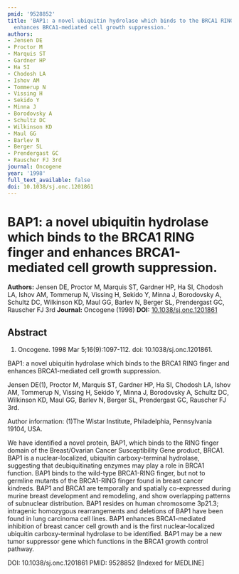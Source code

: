 ```yaml
---
pmid: '9528852'
title: 'BAP1: a novel ubiquitin hydrolase which binds to the BRCA1 RING finger and
  enhances BRCA1-mediated cell growth suppression.'
authors:
- Jensen DE
- Proctor M
- Marquis ST
- Gardner HP
- Ha SI
- Chodosh LA
- Ishov AM
- Tommerup N
- Vissing H
- Sekido Y
- Minna J
- Borodovsky A
- Schultz DC
- Wilkinson KD
- Maul GG
- Barlev N
- Berger SL
- Prendergast GC
- Rauscher FJ 3rd
journal: Oncogene
year: '1998'
full_text_available: false
doi: 10.1038/sj.onc.1201861
---
```


# BAP1: a novel ubiquitin hydrolase which binds to the BRCA1 RING finger and enhances BRCA1-mediated cell growth suppression.
**Authors:** Jensen DE, Proctor M, Marquis ST, Gardner HP, Ha SI, Chodosh LA, Ishov AM, Tommerup N, Vissing H, Sekido Y, Minna J, Borodovsky A, Schultz DC, Wilkinson KD, Maul GG, Barlev N, Berger SL, Prendergast GC, Rauscher FJ 3rd
**Journal:** Oncogene (1998)
**DOI:** [10.1038/sj.onc.1201861](https://doi.org/10.1038/sj.onc.1201861)

## Abstract

1. Oncogene. 1998 Mar 5;16(9):1097-112. doi: 10.1038/sj.onc.1201861.

BAP1: a novel ubiquitin hydrolase which binds to the BRCA1 RING finger and 
enhances BRCA1-mediated cell growth suppression.

Jensen DE(1), Proctor M, Marquis ST, Gardner HP, Ha SI, Chodosh LA, Ishov AM, 
Tommerup N, Vissing H, Sekido Y, Minna J, Borodovsky A, Schultz DC, Wilkinson 
KD, Maul GG, Barlev N, Berger SL, Prendergast GC, Rauscher FJ 3rd.

Author information:
(1)The Wistar Institute, Philadelphia, Pennsylvania 19104, USA.

We have identified a novel protein, BAP1, which binds to the RING finger domain 
of the Breast/Ovarian Cancer Susceptibility Gene product, BRCA1. BAP1 is a 
nuclear-localized, ubiquitin carboxy-terminal hydrolase, suggesting that 
deubiquitinating enzymes may play a role in BRCA1 function. BAP1 binds to the 
wild-type BRCA1-RING finger, but not to germline mutants of the BRCA1-RING 
finger found in breast cancer kindreds. BAP1 and BRCA1 are temporally and 
spatially co-expressed during murine breast development and remodeling, and show 
overlapping patterns of subnuclear distribution. BAP1 resides on human 
chromosome 3p21.3; intragenic homozygous rearrangements and deletions of BAP1 
have been found in lung carcinoma cell lines. BAP1 enhances BRCA1-mediated 
inhibition of breast cancer cell growth and is the first nuclear-localized 
ubiquitin carboxy-terminal hydrolase to be identified. BAP1 may be a new tumor 
suppressor gene which functions in the BRCA1 growth control pathway.

DOI: 10.1038/sj.onc.1201861
PMID: 9528852 [Indexed for MEDLINE]
